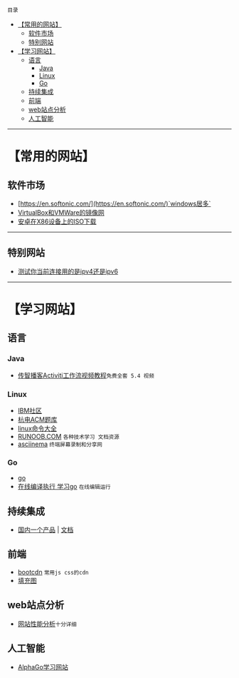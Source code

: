 `目录`
- [【常用的网站】](#常用的网站)
    - [软件市场](#软件市场)
    - [特别网站](#特别网站)
- [【学习网站】](#学习网站)
    - [语言](#语言)
        - [Java](#java)
        - [Linux](#linux)
        - [Go](#go)
    - [持续集成](#持续集成)
    - [前端](#前端)
    - [web站点分析](#web站点分析)
    - [人工智能](#人工智能)

*****************************
# 【常用的网站】
## 软件市场
- [https://en.softonic.com/](https://en.softonic.com/)`windows居多`
- [VirtualBox和VMWare的镜像网](http://www.osboxes.org/)
- [安卓在X86设备上的ISO下载](http://www.android-x86.org/download)

******************************
## 特别网站
- [测试你当前连接用的是ipv4还是ipv6](http://www.kame.net/)

********************************
# 【学习网站】
## 语言
### Java
- [传智播客Activiti工作流视频教程](http://www.icoolxue.com/album/show/252)`免费全套 5.4 视频`

### Linux
- [IBM社区](https://www.ibm.com/developerworks/cn/)
- [杭电ACM题库](http://acm.hdu.edu.cn/listproblem.php?vol=1)
- [linux命令大全](http://man.linuxde.net/)
- [RUNOOB.COM](http://www.runoob.com) `各种技术学习 文档资源`
- [asciinema](https://asciinema.org) `终端屏幕录制和分享网`

### Go
- [go](http://www.runoob.com/go/go-tutorial.html)
- [在线编译执行 学习go](http://www.vaikan.com/go/a-tour-of-go/#1) `在线编辑运行`

## 持续集成 
- [国内一个产品](https://flow.ci/) | [文档](https://github.com/FlowCI/docs/blob/master/intro_base.md)

## 前端
- [bootcdn](http://www.bootcdn.cn/) `常用js css的cdn`
- [填充图](https://placeholder.com/)

## web站点分析
- [网站性能分析](http://pagespeed.webkaka.com/)`十分详细`


## 人工智能
- [AlphaGo学习网站](https://alphagoteach.deepmind.com/zh-hans)

